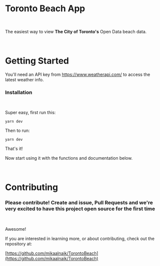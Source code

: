 



# Toronto Beach App

&nbsp;



The easiest way to view **The City of Toronto's** Open Data beach data.




&nbsp;



# Getting Started


  You'll need an API key from https://www.weatherapi.com/ to access the latest weather info.


### Installation



&nbsp;

Super easy, first run this:



`yarn dev`




Then to run:



    yarn dev



That's it!



Now start using it with the functions and documentation below.




&nbsp;



# Contributing





### Please contribute! Create and issue, Pull Requests and we're very excited to have this project open source for the first time

&nbsp;

Awesome!

If you are interested in learning more, or about contributing, check out the repository at:

[https://github.com/mikaalnaik/TorontoBeach](https://github.com/mikaalnaik/TorontoBeach)

&nbsp;
